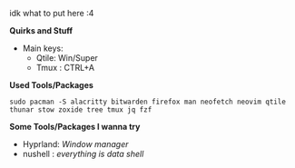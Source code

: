 idk what to put here :4



**Quirks and Stuff**

 - Main keys:
    * Qtile: Win/Super
    * Tmux : CTRL+A

**Used Tools/Packages**

```sudo pacman -S alacritty bitwarden firefox man neofetch neovim qtile thunar stow zoxide tree tmux jq fzf```

**Some Tools/Packages I wanna try**

 - Hyprland: *Window manager*
 - nushell : *everything is data shell*

